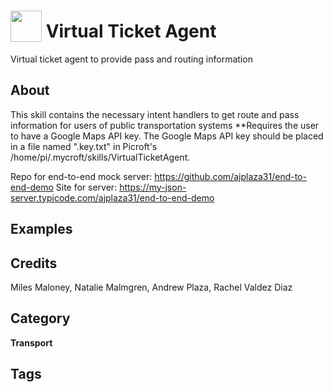 # <img src="https://raw.githack.com/FortAwesome/Font-Awesome/master/svgs/solid/train.svg" card_color="#00E9FF" width="50" height="50" style="vertical-align:bottom"/> Virtual Ticket Agent
Virtual ticket agent to provide pass and routing information

## About
This skill contains the necessary intent handlers to get route and pass information for users of public transportation systems
**Requires the user to have a Google Maps API key. The Google Maps API key should be placed in a file named ".key.txt" in Picroft's /home/pi/.mycroft/skills/VirtualTicketAgent.

Repo for end-to-end mock server: https://github.com/ajplaza31/end-to-end-demo
Site for server: https://my-json-server.typicode.com/ajplaza31/end-to-end-demo

## Examples


## Credits
Miles Maloney, Natalie Malmgren, Andrew Plaza, Rachel Valdez Diaz

## Category
**Transport**

## Tags

